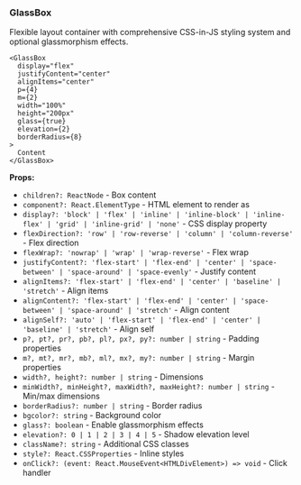 ### GlassBox

Flexible layout container with comprehensive CSS-in-JS styling system and optional glassmorphism effects.

```tsx
<GlassBox
  display="flex"
  justifyContent="center"
  alignItems="center"
  p={4}
  m={2}
  width="100%"
  height="200px"
  glass={true}
  elevation={2}
  borderRadius={8}
>
  Content
</GlassBox>
```

**Props:**
- `children?: ReactNode` - Box content
- `component?: React.ElementType` - HTML element to render as
- `display?: 'block' | 'flex' | 'inline' | 'inline-block' | 'inline-flex' | 'grid' | 'inline-grid' | 'none'` - CSS display property
- `flexDirection?: 'row' | 'row-reverse' | 'column' | 'column-reverse'` - Flex direction
- `flexWrap?: 'nowrap' | 'wrap' | 'wrap-reverse'` - Flex wrap
- `justifyContent?: 'flex-start' | 'flex-end' | 'center' | 'space-between' | 'space-around' | 'space-evenly'` - Justify content
- `alignItems?: 'flex-start' | 'flex-end' | 'center' | 'baseline' | 'stretch'` - Align items
- `alignContent?: 'flex-start' | 'flex-end' | 'center' | 'space-between' | 'space-around' | 'stretch'` - Align content
- `alignSelf?: 'auto' | 'flex-start' | 'flex-end' | 'center' | 'baseline' | 'stretch'` - Align self
- `p?, pt?, pr?, pb?, pl?, px?, py?: number | string` - Padding properties
- `m?, mt?, mr?, mb?, ml?, mx?, my?: number | string` - Margin properties
- `width?, height?: number | string` - Dimensions
- `minWidth?, minHeight?, maxWidth?, maxHeight?: number | string` - Min/max dimensions
- `borderRadius?: number | string` - Border radius
- `bgcolor?: string` - Background color
- `glass?: boolean` - Enable glassmorphism effects
- `elevation?: 0 | 1 | 2 | 3 | 4 | 5` - Shadow elevation level
- `className?: string` - Additional CSS classes
- `style?: React.CSSProperties` - Inline styles
- `onClick?: (event: React.MouseEvent<HTMLDivElement>) => void` - Click handler
